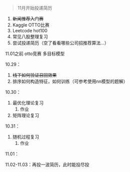> 11月开始投递简历

1. ~~新闻推荐入门赛~~
2. Kaggle OTTO比赛
3. Leetcode hot100
4. 常见八股整理复习
5. 尝试投递简历（空了看看哪些公司招推荐算法...）

11.01之前 otto竞赛 多目标模型

10.29：
1. ~~线下如何验证召回效果~~
2. 排序如何构造特征，如何训练（可参考使用nn模型的题解）

10.30：
1. 最优化理论复习
	1. 作业
2. 矩阵理论复习

10.31：
1. 随机过程复习
	1. 作业

11.01：

11.02-11.03：再投一波简历，此时能投尽投